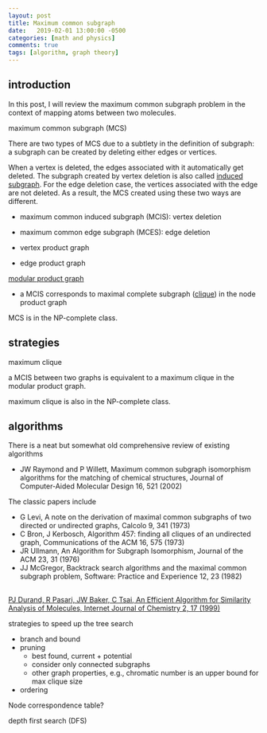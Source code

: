 ```yaml
---
layout: post
title: Maximum common subgraph
date:   2019-02-01 13:00:00 -0500
categories: [math and physics]
comments: true
tags: [algorithm, graph theory]
---
```


## introduction

In this post, I will review the maximum common subgraph problem in the context of mapping atoms between two molecules.

maximum common subgraph (MCS)

There are two types of MCS due to a subtlety in the definition of subgraph: a subgraph can be created by deleting either edges or vertices.

When a vertex is deleted, the edges associated with it automatically get deleted.
The subgraph created by vertex deletion is also called [induced subgraph](https://en.wikipedia.org/wiki/Induced_subgraph).
For the edge deletion case, the vertices associated with the edge are not deleted.
As a result, the MCS created using these two ways are different.

* maximum common induced subgraph (MCIS): vertex deletion
* maximum common edge subgraph (MCES): edge deletion

* vertex product graph
* edge product graph

[modular product graph](https://en.wikipedia.org/wiki/Modular_product_of_graphs)

* a MCIS corresponds to maximal complete subgraph ([clique](https://en.wikipedia.org/wiki/Clique_(graph_theory))) in the node product graph

MCS is in the NP-complete class.

## strategies

maximum clique 

a MCIS between two graphs is equivalent to a maximum clique in the modular product graph.

maximum clique  is also in the NP-complete class.

## algorithms

There is a neat but somewhat old comprehensive review of existing algorithms

* JW Raymond and P Willett, Maximum common subgraph isomorphism algorithms for the matching of chemical structures, Journal of Computer-Aided Molecular Design 16, 521 (2002)

The classic papers include

* G Levi, A note on the derivation of maximal common subgraphs of two directed or undirected graphs, Calcolo 9, 341 (1973)
* C Bron, J Kerbosch, Algorithm 457: finding all cliques of an undirected graph, Communications of the ACM 16, 575 (1973)
* JR Ullmann, An Algorithm for Subgraph Isomorphism, Journal of the ACM 23, 31 (1976)
* JJ McGregor, Backtrack search algorithms and the maximal common subgraph problem, Software: Practice and Experience 12, 23 (1982)

##


[PJ Durand, R Pasari, JW Baker, C Tsai, An Efficient Algorithm for Similarity Analysis of Molecules, Internet Journal of Chemistry 2, 17 (1999)](http://www.cs.kent.edu/~jbaker/paper/)

strategies to speed up the tree search

* branch and bound
* pruning
    * best found, current + potential
    * consider only connected subgraphs
    * other graph properties, e.g., chromatic number is an upper bound for max clique size
* ordering


Node correspondence table?

depth first search (DFS)
